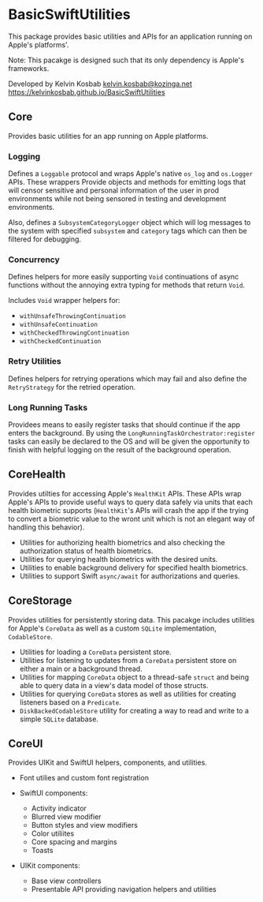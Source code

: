 # BasicSwiftUtilities

This package provides basic utilities and APIs for an application running on Apple's platforms'.

Note: This pacakge is designed such that its only dependency is Apple's frameworks. 

Developed by Kelvin Kosbab
kelvin.kosbab@kozinga.net
https://kelvinkosbab.github.io/BasicSwiftUtilities

## Core

Provides basic utilities for an app running on Apple platforms.

### Logging

Defines a `Loggable` protocol and wraps Apple's native `os_log` and `os.Logger` APIs. These wrappers
Provide objects and methods for emitting logs that will censor sensitive and personal information
of the user in prod environments while not being sensored in testing and development environments.

Also, defines a `SubsystemCategoryLogger` object which will log messages to the system with
specified `subsystem` and `category` tags which can then be filtered for debugging.

### Concurrency

Defines helpers for more easily supporting `Void` continuations of async functions without the
annoying extra typing for methods that return `Void`.

Includes `Void` wrapper helpers for:
 - `withUnsafeThrowingContinuation`
 - `withUnsafeContinuation`
 - `withCheckedThrowingContinuation`
 - `withCheckedContinuation`

### Retry Utilities

Defines helpers for retrying operations which may fail and also define the `RetryStrategy` for
the retried operation.

### Long Running Tasks

Providees means to easily register tasks that should continue if the app enters the background. By
using the `LongRunningTaskOrchestrator:register` tasks can easily be declared to the OS and will be
given the opportunity to finish with helpful logging on the result of the background operation.

## CoreHealth

Provides utilties for accessing Apple's `HealthKit` APIs. These APIs wrap Apple's APIs to provide
useful ways to query data safely via units that each health biometric supports (`HealthKit`'s APIs
will crash the app if the trying to convert a biometric value to the wront unit which is not
an elegant way of handling this behavior).

- Utilities for authorizing health biometrics and also checking the authorization status
of health biometrics.
- Utilities for querying health biometrics with the desired units.
- Utilities to enable background delivery for specified health biometrics.
- Utilities to support Swift `async/await` for authorizations and queries.

## CoreStorage

Provides utilities for persistently storing data. This pacakge includes utilities for Apple's
`CoreData` as well as a custom `SQLite` implementation, `CodableStore`.

- Utilities for loading a `CoreData` persistent store.
- Utilities for listening to updates from a `CoreData` persistent store on either a main or
a background thread.
- Utilities for mapping `CoreData` object to a thread-safe `struct` and being able to query data
in a view's data model of those structs.
- Utilities for querying `CoreData` stores as well as utilities for creating listeners based on
a `Predicate`.
- `DiskBackedCodableStore` utility for creating a way to read and write to a simple `SQLite`
database. 

## CoreUI

Provides UIKit and SwiftUI helpers, components, and utilities.

- Font utilies and custom font registration

- SwiftUI components:
  - Activity indicator
  - Blurred view modifier
  - Button styles and view modifiers
  - Color utiliites
  - Core spacing and margins
  - Toasts
  
- UIKit components:
  - Base view controllers
  - Presentable API providing navigation helpers and utilities


